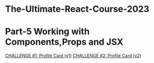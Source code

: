 # The-Ultimate-React-Course-2023

# Part-5 Working with Components,Props and JSX
[CHALLENGE #1: Profile Card (v1)](https://codesandbox.io/s/profile-card-8wy86z)
[CHALLENGE #2: Profile Card (v2)](https://codesandbox.io/s/profile-card-v2-sj3t98)
